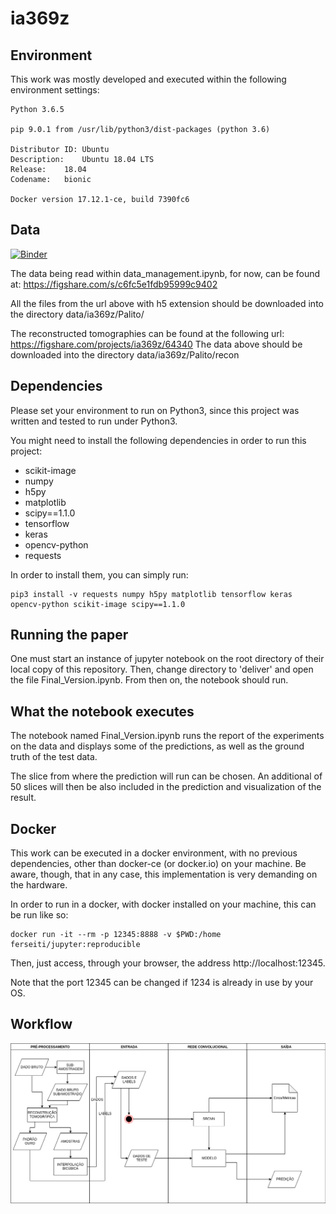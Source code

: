 # ia369z

## Environment

This work was mostly developed and executed within the following environment settings:

```
Python 3.6.5

pip 9.0.1 from /usr/lib/python3/dist-packages (python 3.6)

Distributor ID:	Ubuntu
Description:	Ubuntu 18.04 LTS
Release:	18.04
Codename:	bionic

Docker version 17.12.1-ce, build 7390fc6
```

## Data

[![Binder](https://mybinder.org/badge_logo.svg)](https://mybinder.org/v2/gh/ferseiti/reproducibility/master)

The data being read within data_management.ipynb, for now, can be found at:
https://figshare.com/s/c6fc5e1fdb95999c9402

All the files from the url above with h5 extension should be downloaded into
the directory data/ia369z/Palito/

The reconstructed tomographies can be found at the following url:
https://figshare.com/projects/ia369z/64340
The data above should be downloaded into the directory data/ia369z/Palito/recon

## Dependencies

Please set your environment to run on Python3, since this project was written
and tested to run under Python3.

You might need to install the following dependencies in order to run this
project:

- scikit-image
- numpy
- h5py
- matplotlib
- scipy==1.1.0
- tensorflow
- keras
- opencv-python
- requests

In order to install them, you can simply run:
```
pip3 install -v requests numpy h5py matplotlib tensorflow keras opencv-python scikit-image scipy==1.1.0
```

## Running the paper

One must start an instance of jupyter notebook on the root directory of their local copy of this repository.
Then, change directory to 'deliver' and open the file Final_Version.ipynb.
From then on, the notebook should run.

## What the notebook executes

The notebook named Final_Version.ipynb runs the report of the experiments on the data and displays some of the predictions, as well as the ground truth of the test data.

The slice from where the prediction will run can be chosen. An additional of 50 slices will then be also included in the prediction and visualization of the result.

## Docker

This work can be executed in a docker environment, with no previous dependencies, other than docker-ce (or docker.io) on your machine. Be aware, though, that in any case, this implementation is very demanding on the hardware.

In order to run in a docker, with docker installed on your machine, this can be run like so:

```
docker run -it --rm -p 12345:8888 -v $PWD:/home ferseiti/jupyter:reproducible
```

Then, just access, through your browser, the address http://localhost:12345.

Note that the port 12345 can be changed if 1234 is already in use by your OS.

## Workflow

<img src="figures/workflow.png" />
